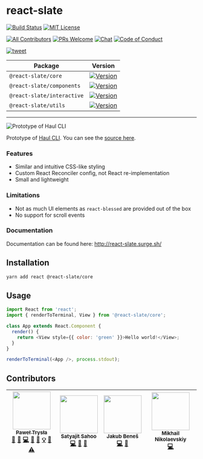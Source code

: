 # react-slate

[![Build Status][build-badge]][build]
[![MIT License][license-badge]][license]

[![All Contributors](https://img.shields.io/badge/all_contributors-4-orange.svg?style=flat-square)](#contributors)
[![PRs Welcome][prs-welcome-badge]][prs-welcome]
[![Chat][chat-badge]][chat]
[![Code of Conduct][coc-badge]][coc]

[![tweet][tweet-badge]][tweet]

| Package                    | Version                                                                        |
| -------------------------- | ------------------------------------------------------------------------------ |
| `@react-slate/core`        | [![Version][react-slate-core-version]][react-slate-core-package]               |
| `@react-slate/components`  | [![Version][react-slate-components-version]][react-slate-components-package]   |
| `@react-slate/interactive` | [![Version][react-slate-interactive-version]][react-slate-interactive-package] |
| `@react-slate/utils`       | [![Version][react-slate-utils-version]][react-slate-utils-package]             |

---

![Prototype of Haul CLI](./haul-cli-preview.gif)

Prototype of [Haul CLI](https://github.com/callstack/haul). You can see the [source here](https://github.com/callstack/haul/blob/b5de93c580128a8f5be48c01e4f87211d7e70435/src/server/ui.js#L74-L346).

### Features

* Similar and intuitive CSS-like styling
* Custom React Reconciler config, not React re-implementation
* Small and lightweight

### Limitations

* Not as much UI elements as `react-blessed` are provided out of the box
* No support for scroll events

### Documentation

Documentation can be found here: http://react-slate.surge.sh/

## Installation

```bash
yarn add react @react-slate/core
```

## Usage

```js
import React from 'react';
import { renderToTerminal, View } from '@react-slate/core';

class App extends React.Component {
  render() {
    return <View style={{ color: 'green' }}>Hello world!</View>;
  }
}

renderToTerminal(<App />, process.stdout);
```

## Contributors

<!-- ALL-CONTRIBUTORS-LIST:START - Do not remove or modify this section -->
<!-- prettier-ignore -->
| [<img src="https://avatars2.githubusercontent.com/u/17573635?v=4" width="100px;"/><br /><sub><b>Paweł Trysła</b></sub>](https://twitter.com/_zamotany)<br />[💬](#question-zamotany "Answering Questions") [🐛](https://github.com/zamotany/react-slate/issues?q=author%3Azamotany "Bug reports") [💻](https://github.com/zamotany/react-slate/commits?author=zamotany "Code") [🎨](#design-zamotany "Design") [📖](https://github.com/zamotany/react-slate/commits?author=zamotany "Documentation") [💡](#example-zamotany "Examples") [🤔](#ideas-zamotany "Ideas, Planning, & Feedback") [⚠️](https://github.com/zamotany/react-slate/commits?author=zamotany "Tests") | [<img src="https://avatars2.githubusercontent.com/u/1174278?v=4" width="100px;"/><br /><sub><b>Satyajit Sahoo</b></sub>](https://twitter.com/@satya164)<br />[💻](https://github.com/zamotany/react-slate/commits?author=satya164 "Code") [🤔](#ideas-satya164 "Ideas, Planning, & Feedback") [👀](#review-satya164 "Reviewed Pull Requests") | [<img src="https://avatars3.githubusercontent.com/u/8135252?v=4" width="100px;"/><br /><sub><b>Jakub Beneš</b></sub>](https://jukben.cz)<br />[💻](https://github.com/zamotany/react-slate/commits?author=jukben "Code") [👀](#review-jukben "Reviewed Pull Requests") | [<img src="https://avatars0.githubusercontent.com/u/7389005?v=4" width="100px;"/><br /><sub><b>Mikhail Nikolaevskiy</b></sub>](https://github.com/mik639)<br />[💻](https://github.com/zamotany/react-slate/commits?author=mik639 "Code") |
| :---: | :---: | :---: | :---: |
<!-- ALL-CONTRIBUTORS-LIST:END -->

<!-- badges (common) -->

[build-badge]: https://img.shields.io/circleci/project/github/zamotany/react-slate/master.svg?style=flat-square
[build]: https://circleci.com/gh/zamotany/react-slate
[license-badge]: https://img.shields.io/npm/l/react-slate.svg?style=flat-square
[license]: https://opensource.org/licenses/MIT
[prs-welcome-badge]: https://img.shields.io/badge/PRs-welcome-brightgreen.svg?style=flat-square
[prs-welcome]: http://makeapullrequest.com
[coc-badge]: https://img.shields.io/badge/code%20of-conduct-ff69b4.svg?style=flat-square
[coc]: https://github.com/zamotany/react-slate/blob/master/CODE_OF_CONDUCT.md
[chat-badge]: https://img.shields.io/badge/chat-discord-brightgreen.svg?style=flat-square&colorB=7289DA&logo=discord
[chat]: https://discord.gg/zwR2Cdh
[tweet-badge]: https://img.shields.io/badge/tweet-react--slate-blue.svg?style=flat-square&colorB=1DA1F2&logo=data:image/png;base64,iVBORw0KGgoAAAANSUhEUgAAABgAAAAUCAYAAACXtf2DAAAAAXNSR0IArs4c6QAAAaRJREFUOBGtlM8rBGEYx3cWtRHJRaKcuMtBSitxkCQ3LtzkP9iUUu5ODspRHLhRLtq0FxeicEBC2cOivcge%2FMgan3fNM8bbzL4zm6c%2BPT%2Fe7%2FO8887svrFYBWbbtgWzsAt3sAcpqJFxxF1QV8oJFqFPFst5dLWQAT87oTgPB7DtziFRT1EA4yZolsFkhwjGYFRO8Op0KD8HVe7unoB6PRTBZG8IctAmG1xrHcfkQ2B55sfI%2ByGMXSBqV71xZ8CWdxBxN6ThFuECDEAL%2Bc9HIzDYumVZ966GZnX0SzCZvEqTbkaGywkyFE6hKAsBPhFQ18uPUqh2ggJ%2BUor%2F4M%2F%2FzOC8g6YzR1i%2F8g4vvSI%2ByD7FFNjexQrjHd8%2BnjABI3AU4Wl16TuF1qANGll81jsi5qu%2Bw6XIsCn4ijhU5FmCJpkV6BGNw410hfSf6JKBQ%2FUFxHGYBnWnmOwDwYQ%2BwzdHqO75HtiAMJfaC7ph32FSRJCENUhDHsLaJkL%2FX4wMF4%2BwA5bgAcrZE4sr0Cu9Jq9fxyrvBHWbNkMD5CEHWTjjT2m6r5D92jfmbbKJEWuMMAAAAABJRU5ErkJggg%3D%3D
[tweet]: https://twitter.com/intent/tweet?text=Check%20out%20react-slate!%20https://github.com/zamotany/react-slate%20%F0%9F%91%8D

<!-- badges (packages) -->

[react-slate-core-version]: https://img.shields.io/npm/v/@react-slate/core.svg?style=flat-square
[react-slate-core-package]: https://www.npmjs.com/package/@react-slate/core
[react-slate-components-version]: https://img.shields.io/npm/v/@react-slate/components.svg?style=flat-square
[react-slate-components-package]: https://www.npmjs.com/package/@react-slate/components
[react-slate-interactive-version]: https://img.shields.io/npm/v/@react-slate/interactive.svg?style=flat-square
[react-slate-interactive-package]: https://www.npmjs.com/package/@react-slate/interactive
[react-slate-utils-version]: https://img.shields.io/npm/v/@react-slate/utils.svg?style=flat-square
[react-slate-utils-package]: https://www.npmjs.com/package/@react-slate/utils
